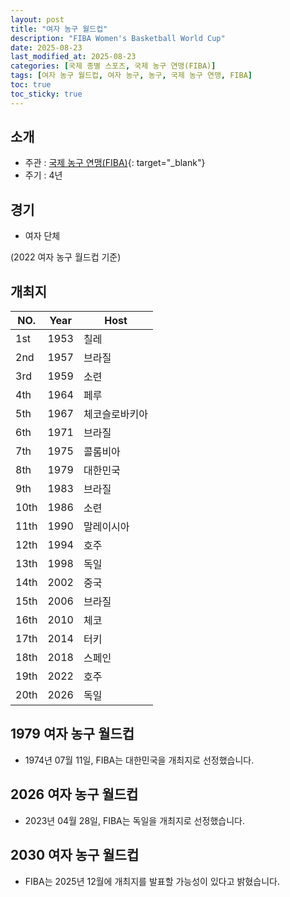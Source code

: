 ```yaml
---
layout: post
title: "여자 농구 월드컵"
description: "FIBA Women's Basketball World Cup"
date: 2025-08-23
last_modified_at: 2025-08-23
categories: [국제 종별 스포츠, 국제 농구 연맹(FIBA)]
tags: [여자 농구 월드컵, 여자 농구, 농구, 국제 농구 연맹, FIBA]
toc: true
toc_sticky: true
---
```

## 소개
* 주관 : [국제 농구 연맹(FIBA)](https://about.fiba.basketball/en){: target="_blank"}
* 주기 : 4년

## 경기
* 여자 단체

(2022 여자 농구 월드컵 기준)

## 개최지

<html>
    <head>
        <meta charset="UTF-8">
    </head>
    <body>
        <table>
            <thead>
                <tr class="header-row">
                    <th class="col-no">NO.</th>
                    <th class="col-year">Year</th>
                    <th class="col-host">Host</th>
                </tr>
            </thead>
            <tbody>
                <tr>
                    <td>1st</td>
                    <td>1953</td>
                    <td>칠레</td>
                </tr>
                <tr>
                    <td>2nd</td>
                    <td>1957</td>
                    <td>브라질</td>
                </tr>
                <tr>
                    <td>3rd</td>
                    <td>1959</td>
                    <td>소련</td>
                </tr>
                <tr>
                    <td>4th</td>
                    <td>1964</td>
                    <td>페루</td>
                </tr>
                <tr>
                    <td>5th</td>
                    <td>1967</td>
                    <td>체코슬로바키아</td>
                </tr>
                <tr>
                    <td>6th</td>
                    <td>1971</td>
                    <td>브라질</td>
                </tr>
                <tr>
                    <td>7th</td>
                    <td>1975</td>
                    <td>콜롬비아</td>
                </tr>
                <tr class="korea-host-bg">
                    <td><span class="korea-host">8th</span></td>
                    <td><span class="korea-host">1979</span></td>
                    <td><span class="korea-host">대한민국</span></td>
                </tr>
                <tr>
                    <td>9th</td>
                    <td>1983</td>
                    <td>브라질</td>
                </tr>
                <tr>
                    <td>10th</td>
                    <td>1986</td>
                    <td>소련</td>
                </tr>
                <tr>
                    <td>11th</td>
                    <td>1990</td>
                    <td>말레이시아</td>
                </tr>
                <tr>
                    <td>12th</td>
                    <td>1994</td>
                    <td>호주</td>
                </tr>
                <tr>
                    <td>13th</td>
                    <td>1998</td>
                    <td>독일</td>
                </tr>
                <tr>
                    <td>14th</td>
                    <td>2002</td>
                    <td>중국</td>
                </tr>
                <tr>
                    <td>15th</td>
                    <td>2006</td>
                    <td>브라질</td>
                </tr>
                <tr>
                    <td>16th</td>
                    <td>2010</td>
                    <td>체코</td>
                </tr>
                <tr>
                    <td>17th</td>
                    <td>2014</td>
                    <td>터키</td>
                </tr>
                <tr>
                    <td>18th</td>
                    <td>2018</td>
                    <td>스페인</td>
                </tr>
                <tr>
                    <td>19th</td>
                    <td>2022</td>
                    <td>호주</td>
                </tr>
                <tr>
                    <td>20th</td>
                    <td>2026</td>
                    <td>독일</td>
                </tr>
            </tbody>
        </table>
    </body>
</html>

## 1979 여자 농구 월드컵
* 1974년 07월 11일, FIBA는 <span class="korea-host">대한민국</span>을 개최지로 선정했습니다.

## 2026 여자 농구 월드컵
* 2023년 04월 28일, FIBA는 <span class="foreign-host">독일</span>을 개최지로 선정했습니다.

## 2030 여자 농구 월드컵
* FIBA는 2025년 12월에 개최지를 발표할 가능성이 있다고 밝혔습니다.
